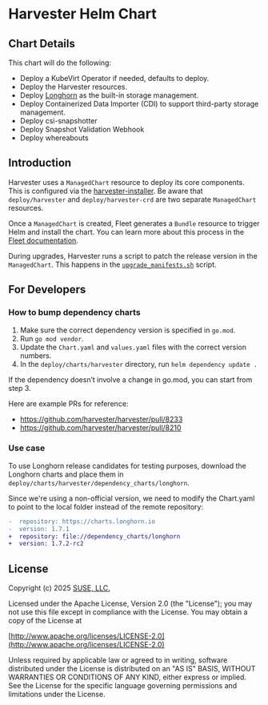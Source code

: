 # Harvester Helm Chart

## Chart Details

This chart will do the following:

- Deploy a KubeVirt Operator if needed, defaults to deploy.
- Deploy the Harvester resources.
- Deploy [Longhorn](https://longhorn.io) as the built-in storage management.
- Deploy Containerized Data Importer (CDI) to support third-party storage management.
- Deploy csi-snapshotter
- Deploy Snapshot Validation Webhook
- Deploy whereabouts

## Introduction

Harvester uses a `ManagedChart` resource to deploy its core components. This is configured via the [harvester-installer](https://github.com/harvester/harvester-installer/blob/master/pkg/config/templates/rancherd-10-harvester.yaml). Be aware that `deploy/harvester` and `deploy/harvester-crd` are two separate `ManagedChart` resources.

Once a `ManagedChart` is created, Fleet generates a `Bundle` resource to trigger Helm and install the chart. You can learn more about this process in the [Fleet documentation](https://fleet.rancher.io/concepts).

During upgrades, Harvester runs a script to patch the release version in the `ManagedChart`. This happens in the [`upgrade_manifests.sh`](https://github.com/harvester/harvester/blob/50da36ac3b751c1a1dbfc8d25e5499a4c6216450/package/upgrade/upgrade_manifests.sh#L885-L935) script.


## For Developers

### How to bump dependency charts

1. Make sure the correct dependency version is specified in `go.mod`.
2. Run `go mod vendor`.
3. Update the `Chart.yaml` and `values.yaml` files with the correct version numbers.
4. In the `deploy/charts/harvester` directory, run `helm dependency update .`
   
If the dependency doesn’t involve a change in go.mod, you can start from step 3.

Here are example PRs for reference:

- https://github.com/harvester/harvester/pull/8233
- https://github.com/harvester/harvester/pull/8210

### Use case

To use Longhorn release candidates for testing purposes, download the Longhorn charts and place them in `deploy/charts/harvester/dependency_charts/longhorn`.

Since we're using a non-official version, we need to modify the Chart.yaml to point to the local folder instead of the remote repository:

```diff
-  repository: https://charts.longhorn.io
-  version: 1.7.1
+  repository: file://dependency_charts/longhorn
+  version: 1.7.2-rc2
```

## License
Copyright (c) 2025 [SUSE, LLC.](https://www.suse.com/)

Licensed under the Apache License, Version 2.0 (the "License");
you may not use this file except in compliance with the License.
You may obtain a copy of the License at

[http://www.apache.org/licenses/LICENSE-2.0](http://www.apache.org/licenses/LICENSE-2.0)

Unless required by applicable law or agreed to in writing, software
distributed under the License is distributed on an "AS IS" BASIS,
WITHOUT WARRANTIES OR CONDITIONS OF ANY KIND, either express or implied.
See the License for the specific language governing permissions and
limitations under the License.

